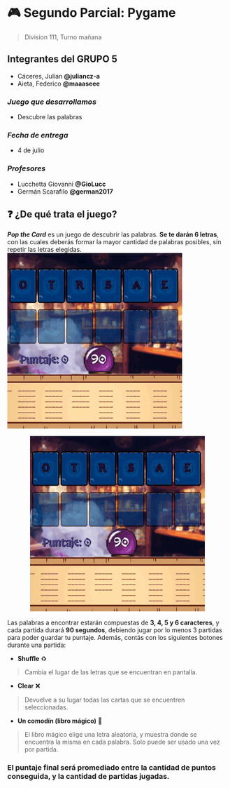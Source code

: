 # :video_game: **Segundo Parcial: Pygame**

> Division 111, Turno mañana

## Integrantes del GRUPO 5

* Cáceres, Julian  **@juliancz-a**
* Aieta, Federico  **@maaaseee**

### _Juego que desarrollamos_

* Descubre las palabras

### _Fecha de entrega_

* 4 de julio

### _Profesores_

* Lucchetta Giovanni  **@GioLucc**
* Germán Scarafilo  **@german2017**

## :question: ¿De qué trata el juego?

**_Pop the Card_** es un juego de descubrir las palabras. **Se te darán 6 letras**, con las cuales deberás formar la mayor cantidad de palabras posibles, sin repetir las letras elegidas.
<img src= "https://github.com/juliancz-a/SP_GRUPO_5_Pygame/blob/aac86ca862629808fbc6bed3a04f7e954bc1bca6/code/data/markdown/selection_gif.gif" alt="Gif redim" widht= "400" height="400" class="center" > 

<center> 
    <img src= "https://github.com/juliancz-a/SP_GRUPO_5_Pygame/blob/aac86ca862629808fbc6bed3a04f7e954bc1bca6/code/data/markdown/selection_gif.gif" alt="Gif redim" widht= "400" height="400"> 
</center>

Las palabras a encontrar estarán compuestas de **3, 4, 5 y 6 caracteres**, y cada partida durará **90 segundos**, debiendo jugar por lo menos 3 partidas para poder guardar tu puntaje.
Además, contás con los siguientes botones durante una partida:

* **Shuffle** :recycle:

> Cambia el lugar de las letras que se encuentran en pantalla.

* **Clear** :x:

> Devuelve a su lugar todas las cartas que se encuentren seleccionadas.

* **Un comodín (libro mágico)** :orange_book:

> El libro mágico elige una letra aleatoria, y muestra donde se encuentra la misma en cada palabra. Solo puede ser usado una vez por partida.

### **El puntaje final será promediado entre la cantidad de puntos conseguida, y la cantidad de partidas jugadas.**
